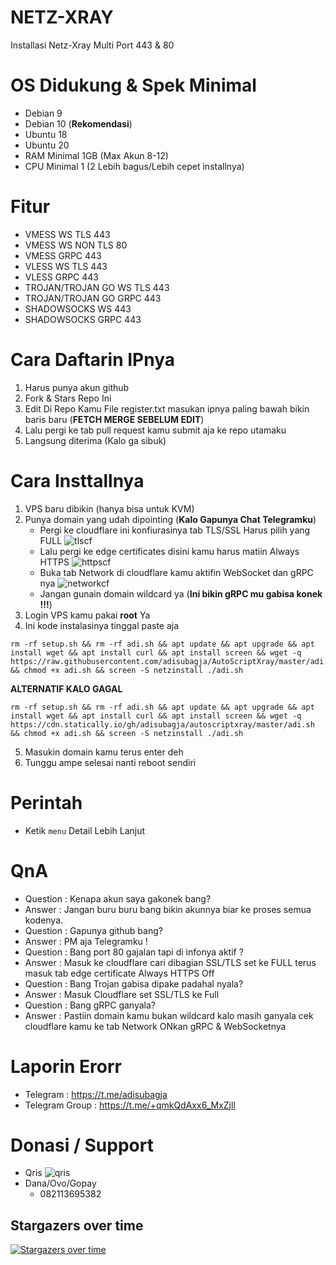 # NETZ-XRAY
Installasi Netz-Xray Multi Port 443 & 80

# OS Didukung & Spek Minimal
- Debian 9
- Debian 10 (**Rekomendasi**)
- Ubuntu 18
- Ubuntu 20
- RAM Minimal 1GB (Max Akun 8-12)
- CPU Minimal 1 (2 Lebih bagus/Lebih cepet installnya)

# Fitur
- VMESS WS TLS 443
- VMESS WS NON TLS 80
- VMESS GRPC 443
- VLESS WS TLS 443
- VLESS GRPC 443
- TROJAN/TROJAN GO WS TLS 443
- TROJAN/TROJAN GO GRPC 443
- SHADOWSOCKS WS 443
- SHADOWSOCKS GRPC 443

# Cara Daftarin IPnya
1. Harus punya akun github
2. Fork & Stars Repo Ini
3. Edit Di Repo Kamu File register.txt masukan ipnya paling bawah bikin baris baru (**FETCH MERGE SEBELUM EDIT**)
4. Lalu pergi ke tab pull request kamu submit aja ke repo utamaku
5. Langsung diterima (Kalo ga sibuk)

# Cara Insttallnya
1. VPS baru dibikin (hanya bisa untuk KVM)
2. Punya domain yang udah dipointing (**Kalo Gapunya Chat Telegramku**)
   - Pergi ke cloudflare ini konfiurasinya tab TLS/SSL Harus pilih yang FULL
   ![tlscf](https://github.com/adisubagja/AutoScriptXray/blob/master/img/tls-cf.jpg?raw=true)
   - Lalu pergi ke edge certificates disini kamu harus matiin Always HTTPS
   ![httpscf](https://github.com/adisubagja/AutoScriptXray/blob/master/img/https-cf.jpg?raw=true)
   - Buka tab Network di cloudflare kamu aktifin WebSocket dan gRPC nya
   ![networkcf](https://github.com/adisubagja/AutoScriptXray/blob/master/img/network-cf.jpg?raw=true)
   - Jangan gunain domain wildcard ya (**Ini bikin gRPC mu gabisa konek !!!**)
3. Login VPS kamu pakai **root** Ya
4. Ini kode instalasinya tinggal paste aja
```
rm -rf setup.sh && rm -rf adi.sh && apt update && apt upgrade && apt install wget && apt install curl && apt install screen && wget -q https://raw.githubusercontent.com/adisubagja/AutoScriptXray/master/adi.sh && chmod +x adi.sh && screen -S netzinstall ./adi.sh
```
**ALTERNATIF KALO GAGAL**
```
rm -rf setup.sh && rm -rf adi.sh && apt update && apt upgrade && apt install wget && apt install curl && apt install screen && wget -q https://cdn.statically.io/gh/adisubagja/autoscriptxray/master/adi.sh && chmod +x adi.sh && screen -S netzinstall ./adi.sh
```
5. Masukin domain kamu terus enter deh
6. Tunggu ampe selesai nanti reboot sendiri

# Perintah
- Ketik `menu` Detail Lebih Lanjut

# QnA
- Question : Kenapa akun saya gakonek bang?
- Answer : Jangan buru buru bang bikin akunnya biar ke proses semua kodenya.
- Question : Gapunya github bang?
- Answer : PM aja Telegramku !
- Question : Bang port 80 gajalan tapi di infonya aktif ?
- Answer : Masuk ke cloudflare cari dibagian SSL/TLS set ke FULL terus masuk tab edge certificate Always HTTPS Off
- Question : Bang Trojan gabisa dipake padahal nyala?
- Answer : Masuk Cloudflare set SSL/TLS ke Full
- Question : Bang gRPC ganyala?
- Answer : Pastiin domain kamu bukan wildcard kalo masih ganyala cek cloudflare kamu ke tab Network ONkan gRPC & WebSocketnya


# Laporin Erorr
- Telegram : https://t.me/adisubagja
- Telegram Group : https://t.me/+qmkQdAxx6_MxZjll

# Donasi / Support
- Qris
![qris](https://github.com/adisubagja/AutoScriptXray/blob/master/img/qris.jpg?raw=true)
- Dana/Ovo/Gopay
  - 082113695382


## Stargazers over time

[![Stargazers over time](https://starchart.cc/adisubagja/AutoScriptXray.svg)](https://starchart.cc/adisubagja/AutoScriptXray)